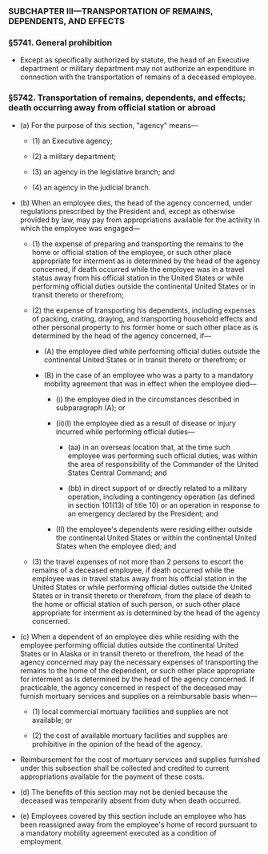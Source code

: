 ### SUBCHAPTER III—TRANSPORTATION OF REMAINS, DEPENDENTS, AND EFFECTS

### §5741. General prohibition
* Except as specifically authorized by statute, the head of an Executive department or military department may not authorize an expenditure in connection with the transportation of remains of a deceased employee.

### §5742. Transportation of remains, dependents, and effects; death occurring away from official station or abroad
* (a) For the purpose of this section, "agency" means—

  * (1) an Executive agency;

  * (2) a military department;

  * (3) an agency in the legislative branch; and

  * (4) an agency in the judicial branch.


* (b) When an employee dies, the head of the agency concerned, under regulations prescribed by the President and, except as otherwise provided by law, may pay from appropriations available for the activity in which the employee was engaged—

  * (1) the expense of preparing and transporting the remains to the home or official station of the employee, or such other place appropriate for interment as is determined by the head of the agency concerned, if death occurred while the employee was in a travel status away from his official station in the United States or while performing official duties outside the continental United States or in transit thereto or therefrom;

  * (2) the expense of transporting his dependents, including expenses of packing, crating, draying, and transporting household effects and other personal property to his former home or such other place as is determined by the head of the agency concerned, if—

    * (A) the employee died while performing official duties outside the continental United States or in transit thereto or therefrom; or

    * (B) in the case of an employee who was a party to a mandatory mobility agreement that was in effect when the employee died—

      * (i) the employee died in the circumstances described in subparagraph (A); or

      * (ii)(I) the employee died as a result of disease or injury incurred while performing official duties—

        * (aa) in an overseas location that, at the time such employee was performing such official duties, was within the area of responsibility of the Commander of the United States Central Command; and

        * (bb) in direct support of or directly related to a military operation, including a contingency operation (as defined in section 101(13) of title 10) or an operation in response to an emergency declared by the President; and


      * (II) the employee's dependents were residing either outside the continental United States or within the continental United States when the employee died; and


  * (3) the travel expenses of not more than 2 persons to escort the remains of a deceased employee, if death occurred while the employee was in travel status away from his official station in the United States or while performing official duties outside the United States or in transit thereto or therefrom, from the place of death to the home or official station of such person, or such other place appropriate for interment as is determined by the head of the agency concerned.


* (c) When a dependent of an employee dies while residing with the employee performing official duties outside the continental United States or in Alaska or in transit thereto or therefrom, the head of the agency concerned may pay the necessary expenses of transporting the remains to the home of the dependent, or such other place appropriate for interment as is determined by the head of the agency concerned. If practicable, the agency concerned in respect of the deceased may furnish mortuary services and supplies on a reimbursable basis when—

  * (1) local commercial mortuary facilities and supplies are not available; or

  * (2) the cost of available mortuary facilities and supplies are prohibitive in the opinion of the head of the agency.


* Reimbursement for the cost of mortuary services and supplies furnished under this subsection shall be collected and credited to current appropriations available for the payment of these costs.

* (d) The benefits of this section may not be denied because the deceased was temporarily absent from duty when death occurred.

* (e) Employees covered by this section include an employee who has been reassigned away from the employee's home of record pursuant to a mandatory mobility agreement executed as a condition of employment.